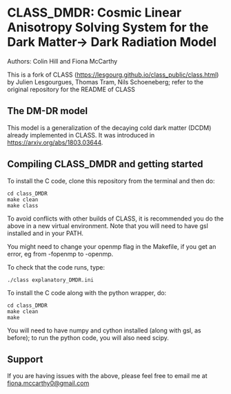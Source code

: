 CLASS_DMDR: Cosmic Linear Anisotropy Solving System for the Dark Matter-> Dark Radiation Model
==============================================

Authors: Colin Hill and Fiona McCarthy

This is a fork of CLASS (https://lesgourg.github.io/class_public/class.html) by 
Julien Lesgourgues, Thomas Tram, Nils Schoeneberg; refer to the original repository
for the README of CLASS


The DM-DR model
-----------------------------------

This model is a generalization of the decaying cold dark matter (DCDM) already implemented 
in CLASS.
It was introduced in https://arxiv.org/abs/1803.03644. 

Compiling CLASS_DMDR and getting started
-----------------------------------

To install the C code, clone this repository from the terminal and then do:

    cd class_DMDR
    make clean
    make class

To avoid conflicts with other builds of CLASS, it is recommended you do the above in a new 
virtual environment. Note that you will need to have gsl installed and in your PATH.

You might need to change your openmp flag in the Makefile, if you get an error, eg from 
-fopenmp to -openmp.



To check that the code runs, type:

    ./class explanatory_DMDR.ini
    
To install the C code along with the python wrapper, do:

    cd class_DMDR
    make clean
    make 
    
You will need to have numpy and cython installed (along with gsl, as before); to run
the python code, you will also need scipy.

Support
-----------------------------------

If you are having issues with the above, please feel free to email me at fiona.mccarthy0@gmail.com
